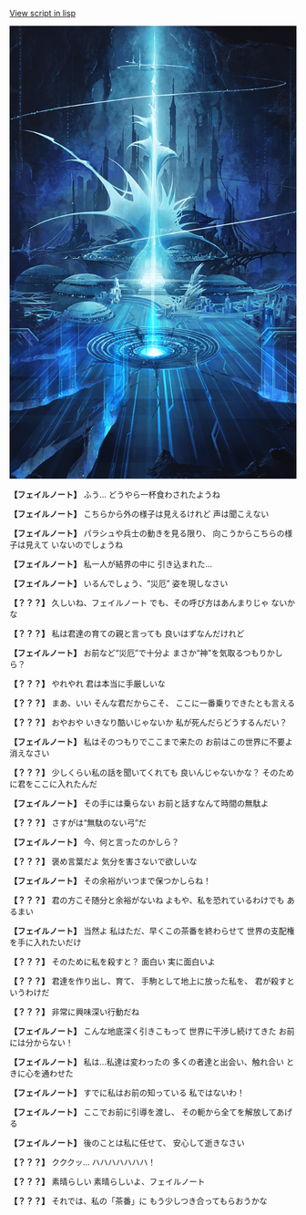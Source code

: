 [View script in lisp](../scripts/101102020.txt)

![profound.png](../images/backgrounds/profound.png)

**【フェイルノート】**
ふう…
どうやら一杯食わされたようね

**【フェイルノート】**
こちらから外の様子は見えるけれど
声は聞こえない

**【フェイルノート】**
パラシュや兵士の動きを見る限り、
向こうからこちらの様子は見えて
いないのでしょうね

**【フェイルノート】**
私一人が結界の中に
引き込まれた…

**【フェイルノート】**
いるんでしょう、“災厄”
姿を現しなさい

**【？？？】**
久しいね、フェイルノート
でも、その呼び方はあんまりじゃ
ないかな

**【？？？】**
私は君達の育ての親と言っても
良いはずなんだけれど

**【フェイルノート】**
お前など“災厄”で十分よ
まさか“神”を気取るつもりかしら？

**【？？？】**
やれやれ
君は本当に手厳しいな

**【？？？】**
まあ、いい
そんな君だからこそ、
ここに一番乗りできたとも言える

**【？？？】**
おやおや
いきなり酷いじゃないか
私が死んだらどうするんだい？

**【フェイルノート】**
私はそのつもりでここまで来たの
お前はこの世界に不要よ
消えなさい

**【？？？】**
少しくらい私の話を聞いてくれても
良いんじゃないかな？
そのために君をここに入れたんだ

**【フェイルノート】**
その手には乗らない
お前と話すなんて時間の無駄よ

**【？？？】**
さすがは“無駄のない弓”だ

**【フェイルノート】**
今、何と言ったのかしら？

**【？？？】**
褒め言葉だよ
気分を害さないで欲しいな

**【フェイルノート】**
その余裕がいつまで保つかしらね！

**【？？？】**
君の方こそ随分と余裕がないね
よもや、私を恐れているわけでも
あるまい

**【フェイルノート】**
当然よ
私はただ、早くこの茶番を終わらせて
世界の支配権を手に入れたいだけ

**【？？？】**
そのために私を殺すと？
面白い
実に面白いよ

**【？？？】**
君達を作り出し、育て、
手駒として地上に放った私を、
君が殺すというわけだ

**【？？？】**
非常に興味深い行動だね

**【フェイルノート】**
こんな地底深く引きこもって
世界に干渉し続けてきた
お前には分からない！

**【フェイルノート】**
私は…私達は変わったの
多くの者達と出会い、触れ合い
ときに心を通わせた

**【フェイルノート】**
すでに私はお前の知っている
私ではないわ！

**【フェイルノート】**
ここでお前に引導を渡し、
その軛から全てを解放してあげる

**【フェイルノート】**
後のことは私に任せて、
安心して逝きなさい

**【？？？】**
クククッ…
ハハハハハハハ！

**【？？？】**
素晴らしい
素晴らしいよ、フェイルノート

**【？？？】**
それでは、私の「茶番」に
もう少しつき合ってもらおうかな